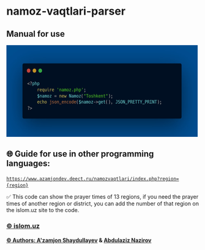# namoz-vaqtlari-parser

## Manual for use
<img src="https://github.com/ulugbekivich/namoz-vaqtlari-parser/blob/main/assets/manual_for_use.jpg" width="500" height="240">
<br>

## 🌐 Guide for use in other programming languages:

<code>https://www.azamjondev.deect.ru/namozvaqtlari/index.php?region={region}</code>

✅ This code can show the prayer times of 13 regions, if you need the prayer times of another region or district, you can add the number of that region on the <a hef="https://islom.uz/">islom.uz</a> site to the code.

<h3><a href="https://islom.uz">©️ islom.uz</a></h3>

<h4><a href="https://github.com/ulugbekivich">©️ Authors: A'zamjon Shaydullayev</a> & <a href="https://github.com/nazirov-dev">Abdulaziz Nazirov</a></h4>
